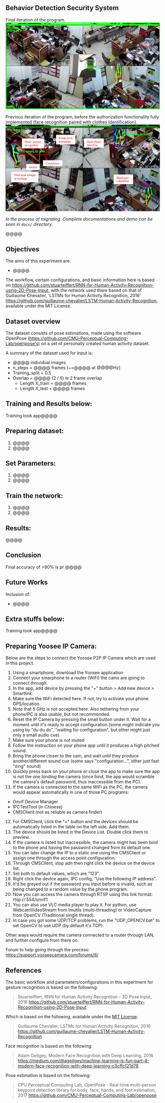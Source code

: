 ﻿
## Behavior Detection Security System

Final iteration of the program.
![Final](docs/img/ss01.png)

Previous iteration of the program, before the authorization functionality fully implemented (face recognition paired with clothes identification).
![Previous](docs/img/ss02.png)

*In the process of migrating. Complete documentations and demo can be seen in `docs/` directory.*

@@@@

## Objectives

The aims of this experiment are:

-  @@@@

The workflow, certain configurations, and basic information here is based on https://github.com/stuarteiffert/RNN-for-Human-Activity-Recognition-using-2D-Pose-Input, with the network used there based on that of Guillaume Chevalier, 'LSTMs for Human Activity Recognition, 2016'  https://github.com/guillaume-chevalier/LSTM-Human-Activity-Recognition, available under the MIT License.

## Dataset overview

The dataset consists of pose estimations, made using the software OpenPose (https://github.com/CMU-Perceptual-Computing-Lab/openpose's) on a set of personally created human activity dataset.

A summary of the dataset used for input is:

 - @@@@ individual images 
 - n_steps = @@@@ frames (~=@@@@ at @@@@Hz)
 - Training_split = 0.5
 - Overlap = @@@@ (2 / 5) ie 2 frame overlap
   - Length X_train = @@@@ frames
   - Length X_test = @@@@ frames
   

## Training and Results below: 
Training took app@@@@

## Preparing dataset:

1. @@@@
2. @@@@

## Set Parameters:

1. @@@@
2. @@@@

## Train the network:

1. @@@@
2. @@@@

## Results:

@@@@

## Conclusion

Final accuracy of >90% is pr @@@@

## Future Works

Inclusion of:

 - @@@@

## Extra stuffs below: 
Training took app@@@@

## Preparing Yoosee IP Camera:

Below are the steps to connect the Yoosee P2P IP Camera which are used in this project.

1. Using a smartphone, download the Yoosee application
2. Connect your smarphone to a router (WiFi) the cams are going to connect through.
3. In the app, add device by pressing the "+" button > Add new device > Smartlink.
4. Make sure the WiFi detected here. If not, try to activate your phone GPS/location.
5. Note that 5 GHz is not accepted here. Also tethering from your phone/PC is also usable, but not recommended.
6. Reset the IP Camera by pressing the small button under it. Wait for a moment until it's ready to accept configuration (some might indicate you using by "du du du", "waiting for configuration", but other might just only a small audio cue).
7. Make sure your phone is not muted
8. Follow the instruction on your phone app until it produces a high pitched sound.
9. Bring the phone closer to the cam, and wait until they produce another/different sound cue (some says "configuration...", other just fast "zing" sound)
10. Quickly press back on your phone or close the app to make sure the app is not the one binding the camera (once bind, the app would scramble the camera's default password, thus inaccessible from the PC).
11. If the camera is connected to the same WiFi as the PC, the camera would appear automatically in one of those PC programs:
- Onvif Device Manager
- IPCTestTool (in Chinese)
- CMSClient (not as reliable as camera finder)

12. For CMSClient, click the "+" button and the devices should be automatically listed in the table on the left side. Add them.
13. The device should be listed in the Device List. Double click them to preview.
14. If the camera is listed but inaccessible, the camera might has been bind to the phone and having the password changed from its default one.
15. You can later change the IP to a static one using the CMSClient or assign one through the access point configuration.
16. Through CMSClient, stop adn then right click the device on the device list.
17. Set both to default values, which are "123".
18. Right click the device again, IPC config, "Use the following IP address".
19. It'd be greyed out if the password you input before is invalid, such as being changed to a random value by the phone program.
20. Now you can access the camera through RTSP using this link format:
rtsp://<IPADDR>:554/onvif1
21. You can also use VLC media player to play it. For python, use WebcamVideoStream from Imutils (multi-threading) or VideoCapture from OpenCV (Traditional single thread).
22. In case you got some UDP/TCP problems, run the "UDP_OPENCV.bat" to set OpenCV to use UDP (by default it's TCP).


Other ways would require the camera connected to a router through LAN, and further configure from there on.

Forum to help going through the process: https://support.yooseecamera.com/forums/6/

## References

The basic workflow and parameters/configurations in this experiment for gesture recognition is based on the following:
> Stuarteiffert, RNN for Human Activity Recognition - 2D Pose Input, 2018
> https://github.com/stuarteiffert/RNN-for-Human-Activity-Recognition-using-2D-Pose-Input


Which is based on the following, available under the [MIT License](https://github.com/guillaume-chevalier/LSTM-Human-Activity-Recognition/blob/master/LICENSE):
> Guillaume Chevalier, LSTMs for Human Activity Recognition, 2016
> https://github.com/guillaume-chevalier/LSTM-Human-Activity-Recognition

Face recognition is based on the following:
> Adam Geitgey, Modern Face Recognition with Deep Learning, 2016
> https://medium.com/@ageitgey/machine-learning-is-fun-part-4-modern-face-recognition-with-deep-learning-c3cffc121d78

Pose estimation is based on the following:

> CPU Perceptual Computing Lab, OpenPose - Real-time multi-person keypoint detection library for body, face, hands, and foot estimation, 2017
> https://github.com/CMU-Perceptual-Computing-Lab/openpose

```
